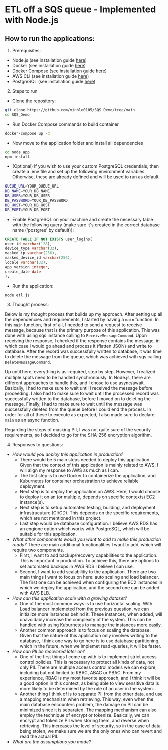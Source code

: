 # ETL off a SQS queue - Implemented with Node.js

## How to run the applications:

1. Prerequisites:
- Node.js (see installation guide [here](https://nodejs.org/en/learn/getting-started/how-to-install-nodejs))
- Docker (see installation guide [here](https://docs.docker.com/get-docker/))
- Docker Compose (see installation guide [here](https://docs.docker.com/compose/install/))
- AWS CLI (see installation guide [here](https://docs.aws.amazon.com/cli/latest/userguide/getting-started-install.html))
- PostgreSQL (see installation guide [here](https://www.postgresql.org/docs/current/tutorial-install.html))

2. Steps to run
- Clone the repository:
```bash
git clone https://github.com/minhle0105/SQS_Demo/tree/main
cd SQS_Demo
```

- Run Docker Compose commands to build container
```bash
docker-compose up -d
```

- Now move to the application folder and install all dependencies
```bash
cd node_app
npm install
```

- (Optional) If you wish to use your custom PostgreSQL credentials, then create a .env file and set up the following environment variables. Otherwise, these are already defined and will be used to run as default.
```bash
QUEUE_URL=YOUR_QUEUE_URL
DB_NAME=YOUR_DB_NAME
DB_USER=YOUR_DB_USER
DB_PASSWORD=YOUR_DB_PASSWORD
DB_HOST=YOUR_DB_HOST
DB_PORT=YOUR_DB_PORT
```

- Enable PostgreSQL on your machine and create the necessary table with the following query (make sure it's created in the correct database name ('postgres' by default)):
```sql
CREATE TABLE IF NOT EXISTS user_logins(
user_id varchar(128),
device_type varchar(32),
masked_ip varchar(256),
masked_device_id varchar(256),
locale varchar(32),
app_version integer,
create_date date
);
```

- Run the application:
```bash
node etl.js
```
3. Thought process:


Below is my thought process that builds up my approach. After setting up all the dependencies and requirements, I started by having a `main` function. In this `main` function, first of all, I needed to send a request to receive message, because that is the primary purpose of this application. This was done with using sqs instance calling to `ReceiveMessageCommand`. Upon receiving the response, I checked if the response contains the message, in which case I would go ahead and process it (flatten JSON) and write to database. After the record was successfully written to database, it was time to delete the message from the queue, which was achieved with sqs calling `DeleteMessageCommand`.

Up until here, everything is as-required, step by step. However, I realized multiple spots need to be handled synchronously. In Node.js, there are different approaches to handle this, and I chose to use async/await. Basically, I had to make sure to wait until I received the message before proceeding. I also had to make sure to wait until the processed record was successfully written to the database, before I moved on to deleting the message. Finally, I had to make sure to wait until the message was successfully deleted from the queue before I could end the process. In order for all of these to execute as expected, I also made sure to declare `main` as an async function.

Regarding the steps of masking PII, I was not quite sure of the security requirements, so I decided to go for the SHA-256 encryption algorithm.

4. Responses to questions:
- *How would you deploy this application in production?*
    - There would be 5 main steps needed to deploy this application. Given that the context of this application is mainly related to AWS, I will align my response to AWS as much as I can.
    - The first step is to use Docker to containerize the application, and Kuburnetes for container orchestration to achieve reliable deployment.
    - Next step is to deploy the application on AWS. Here, I would choose to deploy it on an (or multiple, depends on specific contexts) EC2 instance(s).
    - Next step is to setup automated testing, building, and deployment infrastrucuture (CI/CD). This depends on the specific requirements, which are not mentioned in this project.
    - Last step would be database configuration. I believe AWS RDS has an engione option which works with PostgreSQL, which will be suitable for this application.
- *What other components would you want to add to make this production ready?*
    There are main additional functionalities I want to add, which will require two components.
    - First, I want to add backup/recovery capabilities to the application. This is important in production. To achieve this, there are options to set automated backups in AWS RDS I believe I can use.
    - Second, I want to add scalabilitiy to the application. There are two main things I want to focus on here: auto scaling and load balancer. The first one can be achieved when configuring the EC2 instances in which we deploy the application, and the second one can be added with AWS ELB.
- *How can this application scale with a growing dataset?*
    - One of the most common ways is to use horizontal scaling. With Load balancer implemeted from the previous question, we can initialize more instances behind it. These instances, when added, will unavoidably increase the complexity of the system. This can be handled with using Kuburnetes to manage the instances more easily.
    - Another common approach is to focus on scaling the database. Given that the nature of this application only involves writing to the database, I think one way to go here is to use database partitioning, which in the future, when we implemet read-queries, it will be faster.
- *How can PII be recovered later on?*
    - One of the first things I come up with is to implement strict access control policies. This is necessary to protect all kinds of data, not only PII. There are multiple access control models we can explore, including but not limited to RBAC, ABAC or PBAC. From my experience, RBAC is my most favorite approach, and I think it will be a good option in this context, as being able to view sensitive data is more likely to be determined by the role of an user in the system.
    - Another thing I think of is to separate PII from the other data, and use a mapping mechanism when retrieving. This way, even when the main database encounters problem, the damage on PII can be minimized since it is separated. The mapping mechanism can also employ the technique of encrypt or tokenize. Basically, we can encrypt and tokenize PII when storing them, and reverse when retrieving. This increases the level of security, so in the case of data being stolen, we make sure we are the only ones who can revert and read the actual PII.
- *What are the assumptions you made?*